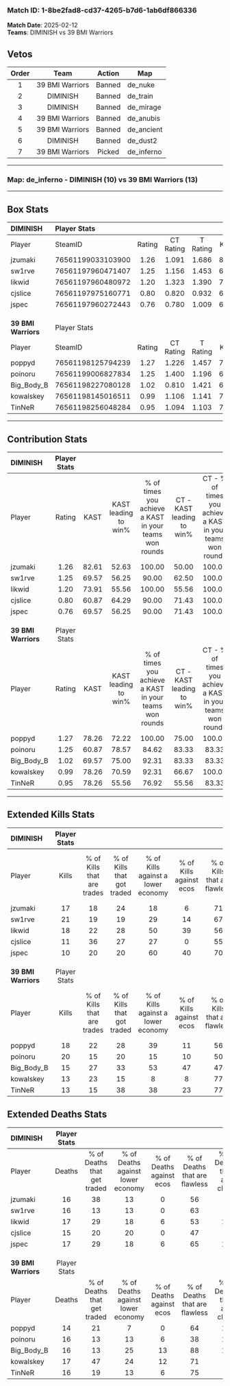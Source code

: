 ### Match ID: 1-8be2fad8-cd37-4265-b7d6-1ab6df866336  
**Match Date**: 2025-02-12  
**Teams**: DIMINISH vs 39 BMI Warriors  

## Vetos  

| Order | Team | Action | Map |
| :---: | :--: | :----: | --- |
| 1 | 39 BMI Warriors | Banned | de_nuke |
| 2 | DIMINISH | Banned | de_train |
| 3 | DIMINISH | Banned | de_mirage |
| 4 | 39 BMI Warriors | Banned | de_anubis |
| 5 | 39 BMI Warriors | Banned | de_ancient |
| 6 | DIMINISH | Banned | de_dust2 |
| 7 | 39 BMI Warriors | Picked | de_inferno |

---  

### **Map**: de_inferno - DIMINISH (10) vs 39 BMI Warriors (13)  
---  

## Box Stats  

| **DIMINISH**        | Player Stats      |        |           |          |       |       |       |         |        |      |     |
| :- | :- | :-: | :-: | :-: | :-: | :-: | :-: | :-: | :-: | :-: | :-: |
| Player              | SteamID           | Rating | CT Rating | T Rating | KAST  |  ADR  | Kills | Assists | Deaths | K/D  | HS% |
| jzumaki             | 76561199033103900 |  1.26  |   1.091   |  1.686   | 82.61 | 89.7  |  17   |    9    |   16   | 1.06 | 47  |
| sw1rve              | 76561197960471407 |  1.25  |   1.156   |  1.453   | 69.57 | 79.7  |  21   |    2    |   16   | 1.31 | 57  |
| likwid              | 76561197960480972 |  1.20  |   1.323   |  1.390   | 73.91 | 92.0  |  18   |    6    |   17   | 1.06 | 55  |
| cjslice             | 76561197975160771 |  0.80  |   0.820   |  0.932   | 60.87 | 65.7  |  11   |    5    |   15   | 0.73 | 72  |
| jspec               | 76561197960272443 |  0.76  |   0.780   |  1.009   | 69.57 | 57.4  |  10   |    6    |   17   | 0.59 | 40  |
|                     |                   |        |           |          |       |       |       |         |        |      |     |
|                     |                   |        |           |          |       |       |       |         |        |      |     |
|                     |                   |        |           |          |       |       |       |         |        |      |     |
| **39 BMI Warriors** | Player Stats      |        |           |          |       |       |       |         |        |      |     |
| Player              | SteamID           | Rating | CT Rating | T Rating | KAST  |  ADR  | Kills | Assists | Deaths | K/D  | HS% |
| poppyd              | 76561198125794239 |  1.27  |   1.226   |  1.457   | 78.26 | 80.3  |  18   |    6    |   14   | 1.29 | 66  |
| poinoru             | 76561199006827834 |  1.25  |   1.400   |  1.196   | 60.87 | 100.4 |  20   |    9    |   16   | 1.25 | 65  |
| Big_Body_B          | 76561198227080128 |  1.02  |   0.810   |  1.421   | 69.57 | 74.5  |  15   |    5    |   16   | 0.94 | 53  |
| kowalskey           | 76561198145016511 |  0.99  |   1.106   |  1.141   | 78.26 | 72.4  |  13   |    8    |   17   | 0.76 | 69  |
| TinNeR              | 76561198256048284 |  0.95  |   1.094   |  1.103   | 78.26 | 57.9  |  13   |    3    |   16   | 0.81 | 61  |
---  

## Contribution Stats  

| **DIMINISH**        | Player Stats |       |                      |                                                        |                           |                                                             |                          |                                                            |
| :- | :-: | :-: | :-: | :-: | :-: | :-: | :-: | :-: |
| Player              |    Rating    | KAST  | KAST leading to win% | % of times you achieve a KAST in your teams won rounds | CT - KAST leading to win% | CT - % of times you achieve a KAST in your teams won rounds | T - KAST leading to win% | T - % of times you achieve a KAST in your teams won rounds |
| jzumaki             |     1.26     | 82.61 |        52.63         |                         100.00                         |           50.00           |                           100.00                            |          55.56           |                           100.00                           |
| sw1rve              |     1.25     | 69.57 |        56.25         |                         90.00                          |           62.50           |                           100.00                            |          50.00           |                           80.00                            |
| likwid              |     1.20     | 73.91 |        55.56         |                         100.00                         |           55.56           |                           100.00                            |          55.56           |                           100.00                           |
| cjslice             |     0.80     | 60.87 |        64.29         |                         90.00                          |           71.43           |                           100.00                            |          57.14           |                           80.00                            |
| jspec               |     0.76     | 69.57 |        56.25         |                         90.00                          |           71.43           |                           100.00                            |          44.44           |                           80.00                            |
|                     |              |       |                      |                                                        |                           |                                                             |                          |                                                            |
|                     |              |       |                      |                                                        |                           |                                                             |                          |                                                            |
|                     |              |       |                      |                                                        |                           |                                                             |                          |                                                            |
| **39 BMI Warriors** | Player Stats |       |                      |                                                        |                           |                                                             |                          |                                                            |
| Player              |    Rating    | KAST  | KAST leading to win% | % of times you achieve a KAST in your teams won rounds | CT - KAST leading to win% | CT - % of times you achieve a KAST in your teams won rounds | T - KAST leading to win% | T - % of times you achieve a KAST in your teams won rounds |
| poppyd              |     1.27     | 78.26 |        72.22         |                         100.00                         |           75.00           |                           100.00                            |          70.00           |                           100.00                           |
| poinoru             |     1.25     | 60.87 |        78.57         |                         84.62                          |           83.33           |                            83.33                            |          75.00           |                           85.71                            |
| Big_Body_B          |     1.02     | 69.57 |        75.00         |                         92.31                          |           83.33           |                            83.33                            |          70.00           |                           100.00                           |
| kowalskey           |     0.99     | 78.26 |        70.59         |                         92.31                          |           66.67           |                           100.00                            |          75.00           |                           85.71                            |
| TinNeR              |     0.95     | 78.26 |        55.56         |                         76.92                          |           55.56           |                            83.33                            |          55.56           |                           71.43                            |
---  

## Extended Kills Stats  

| **DIMINISH**        | Player Stats |                            |                            |                                    |                         |                              |                                 |                                       |                    |           |
| :- | :-: | :-: | :-: | :-: | :-: | :-: | :-: | :-: | :-: | :-: |
| Player              |    Kills     | % of Kills that are trades | % of Kills that got traded | % of Kills against a lower economy | % of Kills against ecos | % of Kills that are flawless | % of Kills that are close duels | % of Kills that are assisted by flash | Pistol Round Kills | AWP Kills |
| jzumaki             |      17      |             18             |             24             |                 18                 |            6            |              71              |                6                |                   0                   |         0          |     4     |
| sw1rve              |      21      |             19             |             19             |                 29                 |           14            |              67              |               14                |                  10                   |         0          |     0     |
| likwid              |      18      |             22             |             28             |                 50                 |           39            |              56              |                6                |                   0                   |         0          |     2     |
| cjslice             |      11      |             36             |             27             |                 27                 |            0            |              55              |                9                |                   0                   |         0          |     3     |
| jspec               |      10      |             20             |             20             |                 60                 |           40            |              70              |               10                |                   0                   |         0          |     1     |
|                     |              |                            |                            |                                    |                         |                              |                                 |                                       |                    |           |
|                     |              |                            |                            |                                    |                         |                              |                                 |                                       |                    |           |
|                     |              |                            |                            |                                    |                         |                              |                                 |                                       |                    |           |
| **39 BMI Warriors** | Player Stats |                            |                            |                                    |                         |                              |                                 |                                       |                    |           |
| Player              |    Kills     | % of Kills that are trades | % of Kills that got traded | % of Kills against a lower economy | % of Kills against ecos | % of Kills that are flawless | % of Kills that are close duels | % of Kills that are assisted by flash | Pistol Round Kills | AWP Kills |
| poppyd              |      18      |             22             |             28             |                 39                 |           11            |              56              |               11                |                   6                   |         0          |     1     |
| poinoru             |      20      |             15             |             20             |                 15                 |           10            |              50              |                5                |                   0                   |         0          |     0     |
| Big_Body_B          |      15      |             27             |             33             |                 53                 |           47            |              47              |                7                |                   7                   |         0          |     1     |
| kowalskey           |      13      |             23             |             15             |                 8                  |            8            |              77              |               15                |                   8                   |         0          |     1     |
| TinNeR              |      13      |             15             |             38             |                 38                 |           23            |              77              |                0                |                   0                   |         0          |     2     |
## Extended Deaths Stats  

| **DIMINISH**        | Player Stats |                             |                                   |                          |                               |                            |                           |               |
| :- | :-: | :-: | :-: | :-: | :-: | :-: | :-: | :-: |
| Player              |    Deaths    | % of Deaths that get traded | % of Deaths against lower economy | % of Deaths against ecos | % of Deaths that are flawless | % of Deaths that are close | % of Deaths while blinded | Deaths to AWP |
| jzumaki             |      16      |             38              |                13                 |            0             |              56               |             6              |             0             |       0       |
| sw1rve              |      16      |             13              |                13                 |            0             |              63               |             0              |             6             |       0       |
| likwid              |      17      |             29              |                18                 |            6             |              53               |             18             |             6             |       0       |
| cjslice             |      15      |             20              |                20                 |            0             |              47               |             0              |             0             |       0       |
| jspec               |      17      |             29              |                18                 |            6             |              65               |             12             |             6             |       0       |
|                     |              |                             |                                   |                          |                               |                            |                           |               |
|                     |              |                             |                                   |                          |                               |                            |                           |               |
|                     |              |                             |                                   |                          |                               |                            |                           |               |
| **39 BMI Warriors** | Player Stats |                             |                                   |                          |                               |                            |                           |               |
| Player              |    Deaths    | % of Deaths that get traded | % of Deaths against lower economy | % of Deaths against ecos | % of Deaths that are flawless | % of Deaths that are close | % of Deaths while blinded | Deaths to AWP |
| poppyd              |      14      |             21              |                 7                 |            0             |              64               |             14             |             0             |       0       |
| poinoru             |      16      |             13              |                13                 |            6             |              38               |             13             |             0             |       0       |
| Big_Body_B          |      16      |             13              |                25                 |            13            |              88               |             13             |             6             |       0       |
| kowalskey           |      17      |             47              |                24                 |            12            |              71               |             0              |             6             |       0       |
| TinNeR              |      16      |             19              |                13                 |            6             |              75               |             6              |             0             |       0       |
